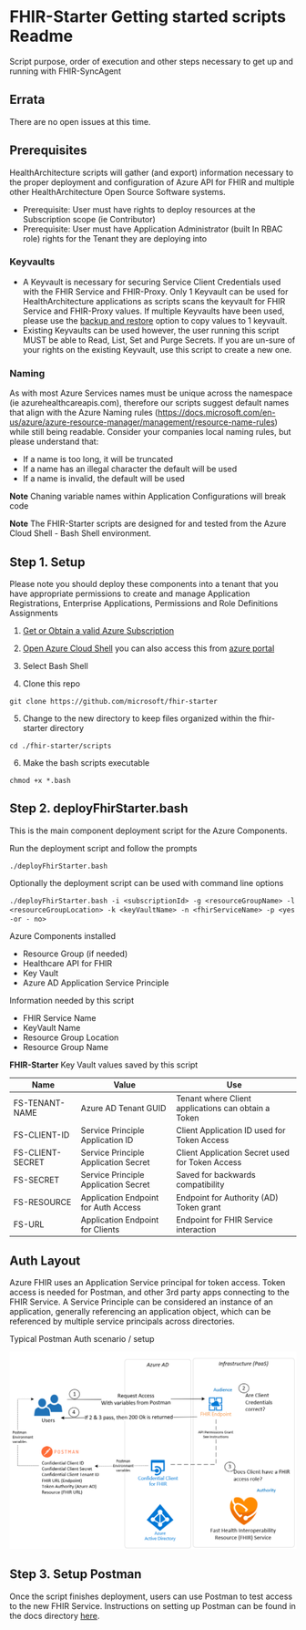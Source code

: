 # FHIR-Starter Getting started scripts Readme
Script purpose, order of execution and other steps necessary to get up and running with FHIR-SyncAgent

## Errata 
There are no open issues at this time. 

## Prerequisites 
HealthArchitecture scripts will gather (and export) information necessary to the proper deployment and configuration of Azure API for FHIR and multiple other HealthArchitecture Open Source Software systems.  
+ Prerequisite:  User must have rights to deploy resources at the Subscription scope (ie Contributor)
+ Prerequisite:  User must have Application Administrator (built In RBAC role) rights for the Tenant they are deploying into

### Keyvaults 
+ A Keyvault is necessary for securing Service Client Credentials used with the FHIR Service and FHIR-Proxy.  Only 1 Keyvault can be used for HealthArchitecture applications as scripts scans the keyvault for FHIR Service and FHIR-Proxy values. If multiple Keyvaults have been used, please use the [backup and restore](https://docs.microsoft.com/en-us/azure/key-vault/general/backup?tabs=azure-cli) option to copy values to 1 keyvault.
+ Existing Keyvaults can be used however, the user running this script MUST be able to Read, List, Set and Purge Secrets.  If you are un-sure of your rights on the existing Keyvault, use this script to create a new one. 

### Naming
As with most Azure Services names must be unique across the namespace (ie azurehealthcareapis.com), therefore our scripts suggest default names that align with the Azure Naming rules (https://docs.microsoft.com/en-us/azure/azure-resource-manager/management/resource-name-rules) while still being readable.  Consider your companies local naming rules, but please understand that:  

- If a name is too long, it will be truncated
- If a name has an illegal character the default will be used
- If a name is invalid, the default will be used 

__Note__ 
Chaning variable names within Application Configurations will break code   

__Note__ 
The FHIR-Starter scripts are designed for and tested from the Azure Cloud Shell - Bash Shell environment.  

## Step 1. Setup 
Please note you should deploy these components into a tenant that you have appropriate permissions to create and manage Application Registrations, Enterprise Applications, Permissions and Role Definitions Assignments

1. [Get or Obtain a valid Azure Subscription](https://azure.microsoft.com/en-us/free/)

2. [Open Azure Cloud Shell](https://shell.azure.com) you can also access this from [azure portal](https://portal.azure.com)

3. Select Bash Shell 

4. Clone this repo 
```azurecli
git clone https://github.com/microsoft/fhir-starter
```

5. Change to the new directory to keep files organized within the fhir-starter directory
```azurecli
cd ./fhir-starter/scripts
```

6. Make the bash scripts executable
```azurecli
chmod +x *.bash
``` 

## Step 2.  deployFhirStarter.bash
This is the main component deployment script for the Azure Components.    

Run the deployment script and follow the prompts
```azurecli
./deployFhirStarter.bash 
```

Optionally the deployment script can be used with command line options 
```azurecli
./deployFhirStarter.bash -i <subscriptionId> -g <resourceGroupName> -l <resourceGroupLocation> -k <keyVaultName> -n <fhirServiceName> -p <yes -or - no>
```

Azure Components installed 
 - Resource Group (if needed)
 - Healthcare API for FHIR 
 - Key Vault 
 - Azure AD Application Service Principle  

Information needed by this script 
 - FHIR Service Name
 - KeyVault Name 
 - Resource Group Location 
 - Resource Group Name 

__FHIR-Starter__ Key Vault values saved by this script 

Name              | Value                                   | Use             
------------------|-----------------------------------------|---------------------------------
FS-TENANT-NAME    | Azure AD Tenant GUID                    | Tenant where Client applications can obtain a Token 
FS-CLIENT-ID      | Service Principle Application ID        | Client Application ID used for Token Access  
FS-CLIENT-SECRET  | Service Principle Application Secret    | Client Application Secret used for Token Access                    
FS-SECRET         | Service Principle Application Secret    | Saved for backwards compatibility  
FS-RESOURCE       | Application Endpoint for Auth Access    | Endpoint for Authority (AD) Token grant  
FS-URL            | Application Endpoint for Clients        | Endpoint for FHIR Service interaction 


## Auth Layout
Azure FHIR uses an Application Service principal for token access.  Token access is needed for Postman, and other 3rd party apps connecting to the FHIR Service.  A Service Principle can be considered an instance of an application, generally referencing an application object, which can be referenced by multiple service principals across directories.

Typical Postman Auth scenario / setup 
  
![auth](../docs/images/architecture/starter_auth.png)

  

## Step 3.  Setup Postman
Once the script finishes deployment, users can use Postman to test access to the new FHIR Service.  Instructions on setting up Postman can be found in the docs directory [here](../docs/postman.md).
  